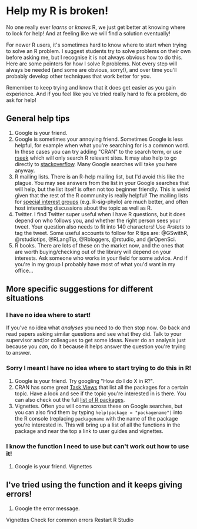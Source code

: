 # Help my R is broken!

No one really ever *learns* or *knows* R, we just get better at knowing where to look for help! And at feeling like we will find a solution eventually!

For newer R users, it's sometimes hard to know where to start when trying to solve an R problem. 
I suggest students try to solve problems on their own before asking me, but I recognise it is not always obvious how to do this. 
Here are some pointers for how I solve R problems. 
Not every step will always be needed (and some are obvious, sorry!), and over time you'll probably develop other techniques that work better for you.

Remember to keep trying and know that it does get easier as you gain experience.
And if you feel like you've tried really hard to fix a problem, do ask for help!

## General help tips
1. Google is your friend.
2. Google is sometimes your annoying friend. Sometimes Google is less helpful, for example when what you're searching for is a common word. In these cases you can try adding "CRAN" to the search term, or use [rseek](https://www.rseek.org) which will only search R relevant sites. It may also help to go directly to [stackoverflow](https://www.stackoverflow.com). Many Google searches will take you here anyway.
3. R mailing lists. There is an R-help mailing list, but I'd avoid this like the plague. You may see answers from the list in your Google searches that will help, but the list itself is often not too beginner friendly. This is weird given that the rest of the R community is really helpful! The mailing lists for [special interest groups](https://www.r-project.org/mail.html) (e.g. R-sig-phylo) are much better, and often host interesting discussions about the topic as well as R.
4. Twitter. I find Twitter super useful when I have R questions, but it does depend on who follows you, and whether the right person sees your tweet. Your question also needs to fit into 140 characters! Use *#rstats* to tag the tweet. Some useful accounts to follow for R tips are: @GSwithR, @rstudiotips, @RLangTip, @Rbloggers, @rstudio, and @rOpenSci.
5. R books. There are lots of these on the market now, and the ones that are worth buying/checking out of the library will depend on your interests. Ask someone who works in your field for some advice. And if you're in my group I probably have most of what you'd want in my office...

## More specific suggestions for different situations

### I have no idea where to start!
If you've no idea what _analyses_ you need to do then stop now. 
Go back and read papers asking similar questions and see what they did.
Talk to your supervisor and/or colleagues to get some ideas. 
Never do an analysis just because you _can_, do it because it helps answer the question you're trying to answer.

### Sorry I meant I have no idea where to start trying to do this in R!

1. Google is your friend. 
Try googling "How do I do X in R?".
2. CRAN has some great [Task Views](https://cran.r-project.org/web/views/) that list all the packages for a certain topic. Have a look and see if the topic you're interested in is there. 
You can also check out the full [list of R packages](https://cran.r-project.org/web/packages/available_packages_by_name.html).
3. Vignettes. 
Often you will come across these on Google searches, but you can also find them by typing `help(package = "packagename")`
into the R console (replacing `packagename` with the name of the package you're interested in. 
This will bring up a list of all the functions in the package and near the top a link to user guides and vignettes. 


### I know the function I need to use but can't work out how to use it!

1. Google is your friend. 
Vignettes


## I've tried using the function and it keeps giving errors!

1. Google the error message. 

Vignettes
Check for common errors
Restart R Studio